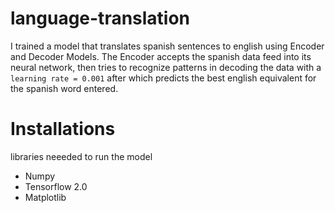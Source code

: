 # language-translation

I trained a model that translates spanish sentences to english using Encoder and Decoder Models. The Encoder accepts the spanish data feed into its neural network, then tries to recognize patterns in decoding the data with a `learning rate = 0.001` after which predicts the best english equivalent for the spanish word entered.

# Installations
libraries neeeded to run the model
- Numpy
- Tensorflow 2.0
- Matplotlib
